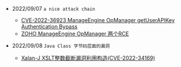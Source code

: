 - 2022/09/07 `a nice attack chain`
  - [CVE-2022-36923 ManageEngine OpManager getUserAPIKey Authentication Bypass](https://y4er.com/posts/cve-2022-36923-manageengine-opmanager-getuserapikey-authentication-bypass/)
  - [ZOHO ManageEngine OpManager 两个RCE](https://da22le.github.io/zoho-manageengine-opmanager-%E4%B8%A4%E4%B8%AArce/)

- 2022/09/08 `Java Class 字节码层面的漏洞`
  - [Xalan-J XSLT整数截断漏洞利用构造(CVE-2022-34169)](http://noahblog.360.cn/xalan-j-integer-truncation-reproduce-cve-2022-34169/)